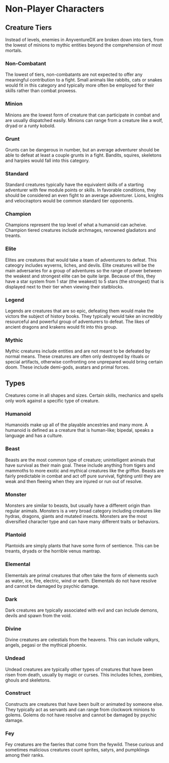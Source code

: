 # Non-Player Characters

## Creature Tiers
Instead of levels, enemies in AnyventureDX are broken down into tiers, from the lowest of minions to mythic entities beyond the comprehension of most mortals.

<div class="triangle-line"></div>

### Non-Combatant
The lowest of tiers, non-combatants are not expected to offer any meaningful contribution to a fight. Small animals like rabbits, cats or snakes would fit in this category and typically more often be employed for their skills rather than combat prowess.

### Minion
Minions are the lowest form of creature that can participate in combat and are usually dispatched easily. Minions can range from a creature like a wolf, dryad or a runty kobold.

### Grunt
Grunts can be dangerous in number, but an average adventurer should be able to defeat at least a couple grunts in a fight. Bandits, squires, skeletons and harpies would fall into this category. 

### Standard
Standard creatures typically have the equivalent skills of a starting adventurer with few module points or skills. In favorable conditions, they should be considered an even fight to an average adventurer. Lions, knights and velociraptors would be common standard tier opponents.  

### Champion
Champions represent the top level of what a humanoid can acheive. Champion tiered creatures include archmages, renowned gladiators and treants.

### Elite
Elites are creatures that would take a team of adventurers to defeat. This cateogry includes wyverns, liches, and devils. Elite creatures will be the main adversaries for a group of adventures so the range of power between the weakest and strongest elite can be quite large. Because of this, they have a star system from 1 star (the weakest) to 5 stars (the strongest) that is displayed next to their tier when viewing their statblocks.

### Legend
Legends are creatures that are so epic, defeating them would make the victors the subject of history books. They typically would take an incredibly resourceful and powerful group of adventurers to defeat. The likes of ancient dragons and krakens would fit into this group.

### Mythic
Mythic creatures include entities and are not meant to be defeated by normal means. These creatures are often only destroyed by rituals or special artifacts, otherwise confronting one unprepared would bring certain doom. These include demi-gods, avatars and primal forces.


## Types

<div class="triangle-line"></div>

Creatures come in all shapes and sizes. Certain skills, mechanics and spells only work against a specific type of creature.

### Humanoid
Humanoids make up all of the playable ancestries and many more. A humanoid is defined as a creature that is human-like; bipedal, speaks a language and has a culture.
### Beast
Beasts are the most common type of creature; unintelligent animals that have survival as their main goal. These include anything from tigers and mammoths to more exotic and mythical creatures like the griffon. Beasts are fairly predictable in combat and act off pure survival, fighting until they are weak and then fleeing when they are injured or run out of resolve.
### Monster
Monsters are similar to beasts, but usually have a different origin than regular animals. Monsters is a very broad category including creatures like hydras, dragons, giants and mutated insects. Monsters are the most diversified character type and can have many different traits or behaviors.
### Plantoid
Plantoids are simply plants that have some form of sentience. This can be treants, dryads or the horrible venus mantrap.  
### Elemental
Elementals are primal creatures that often take the form of elements such as water, ice, fire, electric, wind or earth. Elementals do not have resolve and cannot be damaged by psychic damage.
### Dark
Dark creatures are typically associated with evil and can include demons, devils and spawn from the void. 
### Divine
Divine creatures are celestials from the heavens. This can include valkyrs, angels, pegasi or the mythical phoenix.
### Undead
Undead creatures are typically other types of creatures that have been risen from death, usually by magic or curses. This includes liches, zombies, ghouls and skeletons.
### Construct
Constructs are creatures that have been built or animated by someone else. They typically act as servants and can range from clockwork minions to golems. Golems do not have resolve and cannot be damaged by psychic damage.
### Fey
Fey creatures are the faeries that come from the feywild. These curious and sometimes malicious creatures count sprites, satyrs, and pumpklings among their ranks.

